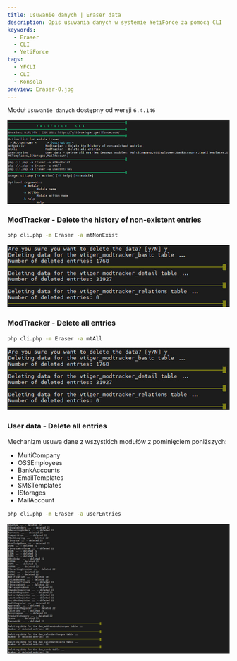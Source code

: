 ```yaml
---
title: Usuwanie danych | Eraser data
description: Opis usuwania danych w systemie YetiForce za pomocą CLI
keywords:
  - Eraser
  - CLI
  - YetiForce
tags:
  - YFCLI
  - CLI
  - Konsola
preview: Eraser-0.jpg
---
```


Moduł `Usuwanie danych` dostępny od wersji `6.4.146`

![Eraser CLI](Eraser-0.jpg)

### ModTracker - Delete the history of non-existent entries

```bash
php cli.php -m Eraser -a mtNonExist
```

![Eraser CLI](Eraser-1.jpg)

### ModTracker - Delete all entries

```bash
php cli.php -m Eraser -a mtAll
```

![Eraser CLI](Eraser-1.jpg)

### User data - Delete all entries

Mechanizm usuwa dane z wszystkich modułów z pominięciem poniższych:

- MultiCompany
- OSSEmployees
- BankAccounts
- EmailTemplates
- SMSTemplates
- IStorages
- MailAccount

```bash
php cli.php -m Eraser -a userEntries
```

![Eraser CLI](Eraser-2.jpg)
